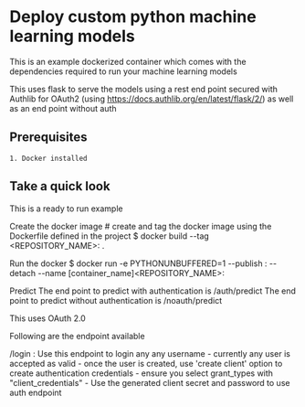 # Deploy custom python machine learning models

This is an example dockerized container which comes with the dependencies required to run your machine learning models

This uses flask to serve the models using a rest end point secured with Authlib for OAuth2 (using https://docs.authlib.org/en/latest/flask/2/) as well as an end point without auth

## Prerequisites
    1. Docker installed

## Take a quick look
This is a ready to run example 

Create the docker image
    # create and tag the docker image using the Dockerfile defined in the project
    $ docker build --tag <REPOSITORY_NAME>:<TAG> .

Run the docker 
    $ docker run -e PYTHONUNBUFFERED=1 --publish <PORT-MAPPING>:<PORT-MAPPING> --detach --name [container_name]<REPOSITORY_NAME>:<TAG>

Predict
    The end point to predict with authentication is /auth/predict
    The end point to predict without authentication is /noauth/predict

This uses OAuth 2.0 

Following are the endpoint available

/login : Use this endpoint to login any any username - currently any user is accepted as valid - once the user is created, use 'create client' option to create authentication credentials - ensure you select grant_types with "client_credentials" - Use the generated client secret and password to use auth endpoint

